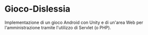 # Gioco-Dislessia
Implementazione di un gioco Android con Unity e di un'area Web per l'amministrazione tramite l'utilizzo di Servlet (o PHP).
